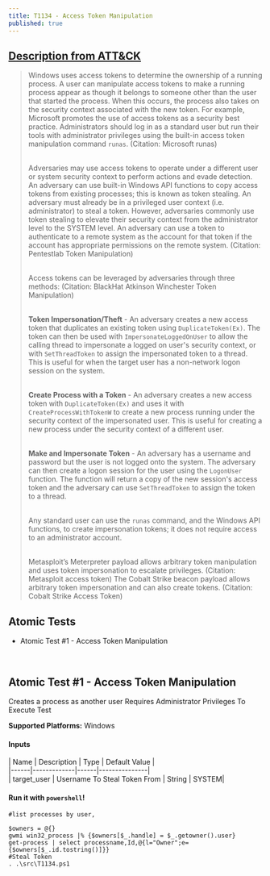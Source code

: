 ```yaml
---
title: T1134 - Access Token Manipulation
published: true
---
```


## [Description from ATT&CK](https://attack.mitre.org/wiki/Technique/T1134)

<blockquote>Windows uses access tokens to determine the ownership of a running process. A user can manipulate access tokens to make a running process appear as though it belongs to someone other than the user that started the process. When this occurs, the process also takes on the security context associated with the new token. For example, Microsoft promotes the use of access tokens as a security best practice. Administrators should log in as a standard user but run their tools with administrator privileges using the built-in access token manipulation command <code>runas</code>. (Citation: Microsoft runas)
<br /><br />

Adversaries may use access tokens to operate under a different user or system security context to perform actions and evade detection. An adversary can use built-in Windows API functions to copy access tokens from existing processes; this is known as token stealing. An adversary must already be in a privileged user context (i.e. administrator) to steal a token. However, adversaries commonly use token stealing to elevate their security context from the administrator level to the SYSTEM level. An adversary can use a token to authenticate to a remote system as the account for that token if the account has appropriate permissions on the remote system. (Citation: Pentestlab Token Manipulation)
<br /><br />

Access tokens can be leveraged by adversaries through three methods: (Citation: BlackHat Atkinson Winchester Token Manipulation)<br /> <br />

<b>Token Impersonation/Theft</b> - An adversary creates a new access token that duplicates an existing token using <code>DuplicateToken(Ex)</code>. The token can then be used with <code>ImpersonateLoggedOnUser</code> to allow the calling thread to impersonate a logged on user's security context, or with <code>SetThreadToken</code> to assign the impersonated token to a thread. This is useful for when the target user has a non-network logon session on the system.<br /><br />

<b>Create Process with a Token</b> - An adversary creates a new access token with <code>DuplicateToken(Ex)</code> and uses it with <code>CreateProcessWithTokenW</code> to create a new process running under the security context of the impersonated user. This is useful for creating a new process under the security context of a different user.<br /><br />

<b>Make and Impersonate Token</b> - An adversary has a username and password but the user is not logged onto the system. The adversary can then create a logon session for the user using the <code>LogonUser</code> function. The function will return a copy of the new session's access token and the adversary can use <code>SetThreadToken</code> to assign the token to a thread.<br /><br />

Any standard user can use the <code>runas</code> command, and the Windows API functions, to create impersonation tokens; it does not require access to an administrator account.<br /><br />

Metasploit’s Meterpreter payload allows arbitrary token manipulation and uses token impersonation to escalate privileges. (Citation: Metasploit access token)  The Cobalt Strike beacon payload allows arbitrary token impersonation and can also create tokens. (Citation: Cobalt Strike Access Token)
</blockquote>

## Atomic Tests

- Atomic Test #1 - Access Token Manipulation

<br/>

## Atomic Test #1 - Access Token Manipulation
Creates a process as another user
Requires Administrator Privileges To Execute Test

**Supported Platforms:** Windows


#### Inputs
| Name | Description | Type | Default Value | <br/>
|------|-------------|------|---------------| <br/>
| target_user | Username To Steal Token From | String | SYSTEM|

#### Run it with `powershell`!
```
#list processes by user,

$owners = @{}
gwmi win32_process |% {$owners[$_.handle] = $_.getowner().user}
get-process | select processname,Id,@{l="Owner";e={$owners[$_.id.tostring()]}}
#Steal Token
. .\src\T1134.ps1
```
<br/>

